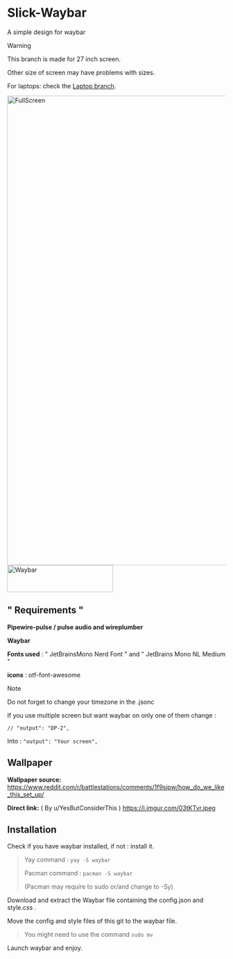# Slick-Waybar
A simple design for waybar

> [!WARNING]
> 
> This branch is made for 27 inch screen.
> 
> Other size of screen may have problems with sizes.
>
> For laptops: check the [Laptop branch](https://github.com/Nyexaas/Slick-Waybar/tree/Laptop).


<img width="1920" height="1080" alt="FullScreen" src="https://github.com/user-attachments/assets/50e34ddc-a21a-4ab9-b826-f2c03f5ab682" />


<img width="244" height="62" alt="Waybar" src="https://github.com/user-attachments/assets/e7dfbd2f-9faa-4b75-9d25-ee3542103b2d" />



## " Requirements "

**Pipewire-pulse / pulse audio and wireplumber**

**Waybar**

**Fonts used** : " JetBrainsMono Nerd Font " and " JetBrains Mono NL Medium "

**icons** :  otf-font-awesome

>[!NOTE]
>Do not forget to change your timezone in the .jsonc
>
>If you use multiple screen but want waybar on only one of them change :
>
>``` // "output": "DP-2", ```
>
>Into :
>``` "output": "Your screen", ```

## Wallpaper

**Wallpaper source:** https://www.reddit.com/r/battlestations/comments/1f9sjpw/how_do_we_like_this_set_up/

**Direct link:** ( By u/YesButConsiderThis ) https://i.imgur.com/03tKTvr.jpeg


## Installation
Check if you have waybar installed, if not : install it.

>Yay command : ``` yay -S waybar ```
>
>Pacman command : ``` pacman -S waybar ```
>
>(Pacman may require to sudo or/and change to -Sy)

Download and extract the Waybar file containing the config.json and style.css .

Move the config and style files of this git to the waybar file. 

> You might need to use the command ``` sudo mv ```

Launch waybar and enjoy.
